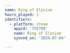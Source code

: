 ```yaml
---
name: Ring of Elysium
hours_played: 1
identifiers:
  - platform: steam
    appid: '755790'
    name: Ring of Elysium
    synced_on: '2024-07-04'

---
```

